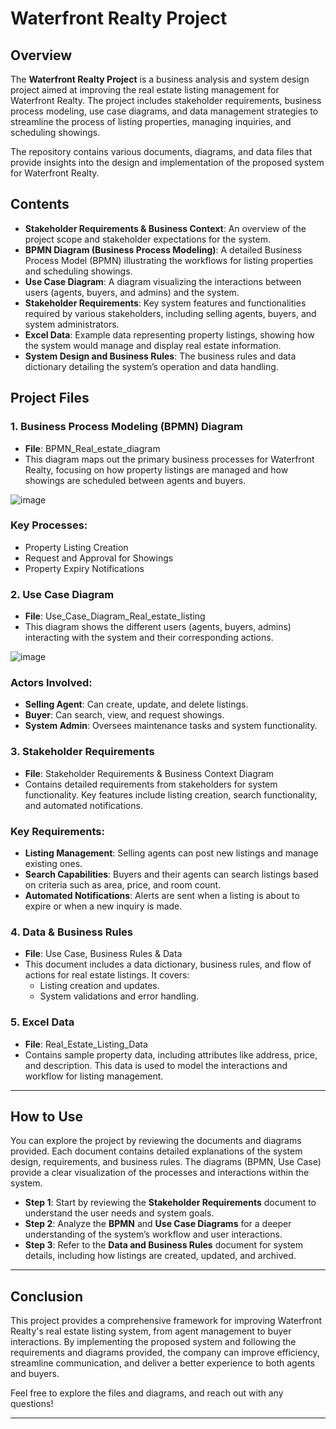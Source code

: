 # Waterfront Realty Project

## Overview

The **Waterfront Realty Project** is a business analysis and system design project aimed at improving the real estate listing management for Waterfront Realty. The project includes stakeholder requirements, business process modeling, use case diagrams, and data management strategies to streamline the process of listing properties, managing inquiries, and scheduling showings.

The repository contains various documents, diagrams, and data files that provide insights into the design and implementation of the proposed system for Waterfront Realty.

## Contents

- **Stakeholder Requirements & Business Context**: An overview of the project scope and stakeholder expectations for the system.
- **BPMN Diagram (Business Process Modeling)**: A detailed Business Process Model (BPMN) illustrating the workflows for listing properties and scheduling showings.
- **Use Case Diagram**: A diagram visualizing the interactions between users (agents, buyers, and admins) and the system.
- **Stakeholder Requirements**: Key system features and functionalities required by various stakeholders, including selling agents, buyers, and system administrators.
- **Excel Data**: Example data representing property listings, showing how the system would manage and display real estate information.
- **System Design and Business Rules**: The business rules and data dictionary detailing the system’s operation and data handling.

## Project Files

### 1. **Business Process Modeling (BPMN) Diagram**
   - **File**: BPMN_Real_estate_diagram
   - This diagram maps out the primary business processes for Waterfront Realty, focusing on how property listings are managed and how showings are scheduled between agents and buyers.
   
  ![image](https://github.com/user-attachments/assets/007a45c6-02cf-40fd-a980-84a0f6bcc6b7)

   
   ### Key Processes:
   - Property Listing Creation
   - Request and Approval for Showings
   - Property Expiry Notifications

### 2. **Use Case Diagram**
   - **File**: Use_Case_Diagram_Real_estate_listing
   - This diagram shows the different users (agents, buyers, admins) interacting with the system and their corresponding actions.
   
   ![image](https://github.com/user-attachments/assets/0ec31c4e-ca4b-41b8-a1b8-2e49f1b719b0)


   ### Actors Involved:
   - **Selling Agent**: Can create, update, and delete listings.
   - **Buyer**: Can search, view, and request showings.
   - **System Admin**: Oversees maintenance tasks and system functionality.

### 3. **Stakeholder Requirements**
   - **File**: Stakeholder Requirements & Business Context Diagram
   - Contains detailed requirements from stakeholders for system functionality. Key features include listing creation, search functionality, and automated notifications.
   
   ### Key Requirements:
   - **Listing Management**: Selling agents can post new listings and manage existing ones.
   - **Search Capabilities**: Buyers and their agents can search listings based on criteria such as area, price, and room count.
   - **Automated Notifications**: Alerts are sent when a listing is about to expire or when a new inquiry is made.

### 4. **Data & Business Rules**
   - **File**: Use Case, Business Rules & Data
   - This document includes a data dictionary, business rules, and flow of actions for real estate listings. It covers:
     - Listing creation and updates.
     - System validations and error handling.


### 5. **Excel Data**
   - **File**: Real_Estate_Listing_Data
   - Contains sample property data, including attributes like address, price, and description. This data is used to model the interactions and workflow for listing management.

---

## How to Use

You can explore the project by reviewing the documents and diagrams provided. Each document contains detailed explanations of the system design, requirements, and business rules. The diagrams (BPMN, Use Case) provide a clear visualization of the processes and interactions within the system.

- **Step 1**: Start by reviewing the **Stakeholder Requirements** document to understand the user needs and system goals.
- **Step 2**: Analyze the **BPMN** and **Use Case Diagrams** for a deeper understanding of the system’s workflow and user interactions.
- **Step 3**: Refer to the **Data and Business Rules** document for system details, including how listings are created, updated, and archived.

---

## Conclusion

This project provides a comprehensive framework for improving Waterfront Realty's real estate listing system, from agent management to buyer interactions. By implementing the proposed system and following the requirements and diagrams provided, the company can improve efficiency, streamline communication, and deliver a better experience to both agents and buyers.

Feel free to explore the files and diagrams, and reach out with any questions!

---

